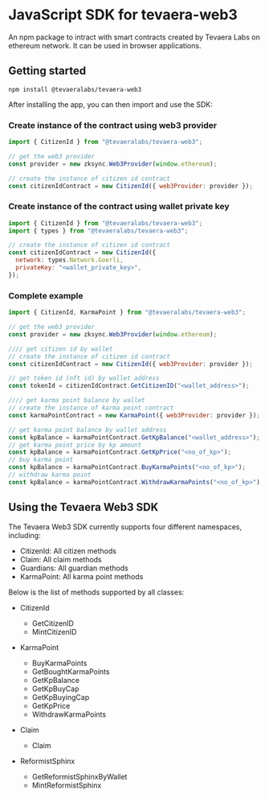 # JavaScript SDK for tevaera-web3

An npm package to intract with smart contracts created by Tevaera Labs on ethereum network. It can be used in browser applications.

## Getting started

`npm install @tevaeralabs/tevaera-web3`

After installing the app, you can then import and use the SDK:

### Create instance of the contract using web3 provider

```javascript
import { CitizenId } from "@tevaeralabs/tevaera-web3";

// get the web3 provider
const provider = new zksync.Web3Provider(window.ethereum);

// create the instance of citizen id contract
const citizenIdContract = new CitizenId({ web3Provider: provider });
```

### Create instance of the contract using wallet private key

```javascript
import { CitizenId } from "@tevaeralabs/tevaera-web3";
import { types } from "@tevaeralabs/tevaera-web3";

// create the instance of citizen id contract
const citizenIdContract = new CitizenId({
  network: types.Network.Goerli,
  privateKey: "<wallet_private_key>",
});
```

### Complete example

```javascript
import { CitizenId, KarmaPoint } from "@tevaeralabs/tevaera-web3";

// get the web3 provider
const provider = new zksync.Web3Provider(window.ethereum);

//// get citizen id by wallet
// create the instance of citizen id contract
const citizenIdContract = new CitizenId({ web3Provider: provider });

// get token id (nft id) by wallet address
const tokenId = citizenIdContract.GetCitizenID("<wallet_address>");

//// get karma point balance by wallet
// create the instance of karma point contract
const karmaPointContract = new KarmaPoint({ web3Provider: provider });

// get karma point balance by wallet address
const kpBalance = karmaPointContract.GetKpBalance("<wallet_address>");
// get karma point price by kp amount
const kpBalance = karmaPointContract.GetKpPrice("<no_of_kp>");
// buy karma point
const kpBalance = karmaPointContract.BuyKarmaPoints("<no_of_kp>");
// withdraw karma point
const kpBalance = karmaPointContract.WithdrawKarmaPoints("<no_of_kp>");
```

## Using the Tevaera Web3 SDK

The Tevaera Web3 SDK currently supports four different namespaces, including:

- CitizenId: All citizen methods
- Claim: All claim methods
- Guardians: All guardian methods
- KarmaPoint: All karma point methods

Below is the list of methods supported by all classes:

- CitizenId

  - GetCitizenID
  - MintCitizenID

- KarmaPoint

  - BuyKarmaPoints
  - GetBoughtKarmaPoints
  - GetKpBalance
  - GetKpBuyCap
  - GetKpBuyingCap
  - GetKpPrice
  - WithdrawKarmaPoints

- Claim

  - Claim

- ReformistSphinx

  - GetReformistSphinxByWallet
  - MintReformistSphinx
